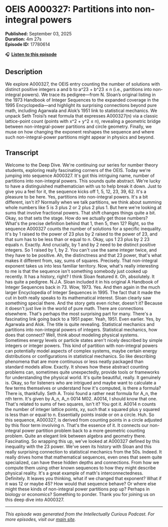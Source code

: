 # OEIS A000327: Partitions into non-integral powers

**Published:** September 03, 2025  
**Duration:** 4m 27s  
**Episode ID:** 17780614

🎧 **[Listen to this episode](https://intellectuallycurious.buzzsprout.com/2529712/episodes/17780614-oeis-a000327-partitions-into-non-integral-powers)**

## Description

We explore A000327, the OEIS entry counting the number of solutions with distinct positive integers a and b to a^23 + b^23 ≤ n (i.e., partitions into non-integral powers). We trace its pedigree—from N. Sloan’s original listing in the 1973 Handbook of Integer Sequences to the expanded coverage in the 1995 Encyclopedia—and highlight its surprising connections beyond pure math, including Agarwala and Alok’s 1951 link to statistical mechanics. We unpack Seth Troisi’s neat formula that expresses A000327(n) via a classic lattice-point count (points with x^2 + y^2 ≤ n), revealing a geometric bridge between non-integral-power partitions and circle geometry. Finally, we muse on how changing the exponent reshapes the sequence and where such non-integral-power partitions might appear in physics and beyond.

## Transcript

Welcome to the Deep Dive. We're continuing our series for number theory students, exploring really fascinating corners of the OEIS. Today we're jumping into sequence A000327. It's got this intriguing name, number of partitions into non-integral powers. This sounds quite abstract. We're lucky to have a distinguished mathematician with us to help break it down. Just to give you a feel for it, the sequence kicks off 1, 5, 12, 23, 39, 62. It's a pleasure to be here. Yes, partitions into non-integral powers. It's a bit different, isn't it? Normally when we talk partitions, we think about summing whole numbers like 5 is 3 plus 2 or 2 plus 2 plus 1. But here we're looking at sums that involve fractional powers. That shift changes things quite a bit. Okay, so that sets the stage. How do we actually get those numbers? What's the precise definition behind that 1, then 5, then 12? Right, so the sequence A000327 counts the number of solutions for a specific inequality. It's by 1 raised to the power of 23 plus by 2 raised to the power of 23, and that sum has to be less than or equal to n. Okay, ups 1 23 plus by 2 23 equals n. Exactly. And crucially, by 1 and by 2 need to be distinct positive integers. So 1 raised by 1, by 2. You can't use the same integer twice, and they have to be positive. Ah, the distinctness and that 23 power, that's what makes it different from, say, sums of squares. Precisely. That non-integral exponent takes us into less familiar territory. Now, what's really interesting to me is that the sequence isn't something somebody just cooked up recently. It has a history, right? I think Sloan featured it. Oh, absolutely. It has quite a pedigree. N.J.A. Sloan included it in his original A Handbook of Integer Sequences back in 73. Wow, 1973. Yes. And then again in the much larger Encyclopedia of Integer Sequences in 1995. The fact that it made the cut in both really speaks to its mathematical interest. Sloan clearly saw something special there. And the story gets even richer, doesn't it? Because it doesn't just live in the world of pure math. There are connections elsewhere. That's perhaps the most surprising part for many. There's a fascinating link going back to a 1951 paper. Yeah, 1951. Even earlier. Yes, by Agarwala and Alok. The title is quite revealing. Statistical mechanics and partitions into non-integral powers of integers. Statistical mechanics, how does that connect? Well, think about modeling physical systems. Sometimes energy levels or particle states aren't nicely described by simple integers or integer powers. This kind of partition with non-integral powers can potentially model aspects of complex systems, maybe certain energy distributions or configurations in statistical mechanics. So like describing phenomena that are more continuous or less neatly packaged than standard models allow. Exactly. It shows how these abstract counting problems can, sometimes quite unexpectedly, provide tools or frameworks for understanding the physical world. It's quite beautiful, really. It genuinely is. Okay, so for listeners who are intrigued and maybe want to calculate a few terms themselves or understand how it's computed, is there a formula? There is, thankfully. Seth A. Troisi found a rather neat formula for A_n, the nth term. It's given by A_n, A_n 0014 M02. A0014, I should know that one. That's related to sums of two squares, isn't it? You got it. A0014 n counts the number of integer lattice points, xy, such that x squared plus y squared is less than or equal to n. Essentially points inside or on a circle. Huh. So this sequence, A000327, is derived from counting points in a circle adjusted by this floor term involving n. That's the essence of it. It connects our non-integral power partition problem back to a more geometric counting problem. Quite an elegant link between algebra and geometry there. Fascinating. So wrapping this up, we've looked at A000327 defined by this inequality with the 23 power. We've seen its history with Sloan and this really surprising connection to statistical mechanics from the 50s. Indeed. It really drives home that mathematical sequences, even ones that seem quite specialized, can have these hidden depths and connections. From how we compute them using other known sequences to how they might describe physical reality. It's a great example of math's interconnectedness. Definitely. It leaves you thinking, what if we changed that exponent? What if it was 12 or maybe 45? How would that sequence behave? Or where else might these kinds of non-integral power partitions pop up? Perhaps in biology or economics? Something to ponder. Thank you for joining us on this deep dive into A000327.

---
*This episode was generated from the Intellectually Curious Podcast. For more episodes, visit our [main site](https://intellectuallycurious.buzzsprout.com).*
